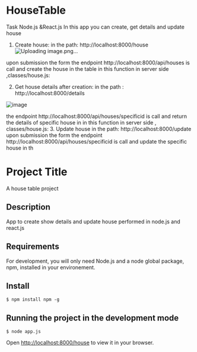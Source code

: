 # HouseTable
Task Node.js &amp;React.js
In this app you can create, get details and update house
1. Create house:
in the path: http://localhost:8000/house
![Uploading image.png…]()





upon submission the form the endpoint http://localhost:8000/api/houses
is call and create the house in the table in this function in server side 
,classes/house.js:

2. Get house details after creation:
in the path : http://localhost:8000/details 

![image](https://github.com/estyr/HouseTable/assets/51904496/598438e6-1a4a-4939-8e92-69367cf5a751)

the endpoint http://localhost:8000/api/houses/specificid is call and 
return the details of specific house in in this function in server side , 
classes/house.js:
3. Update house in the path: http://localhost:8000/update
upon submission the form the endpoint 
http://localhost:8000/api/houses/specificid is call and update the specific 
house in th
# Project Title

A house table project 

## Description
App to create show details and update house 
performed in node.js and react.js

## Requirements

For development, you will only need Node.js and a node global package, npm, installed in your environement.

## Install
    $ npm install npm -g



## Running the project in the development mode


    $ node app.js

  Open [http://localhost:8000/house](http://localhost:8000/house) to view it in your browser.




